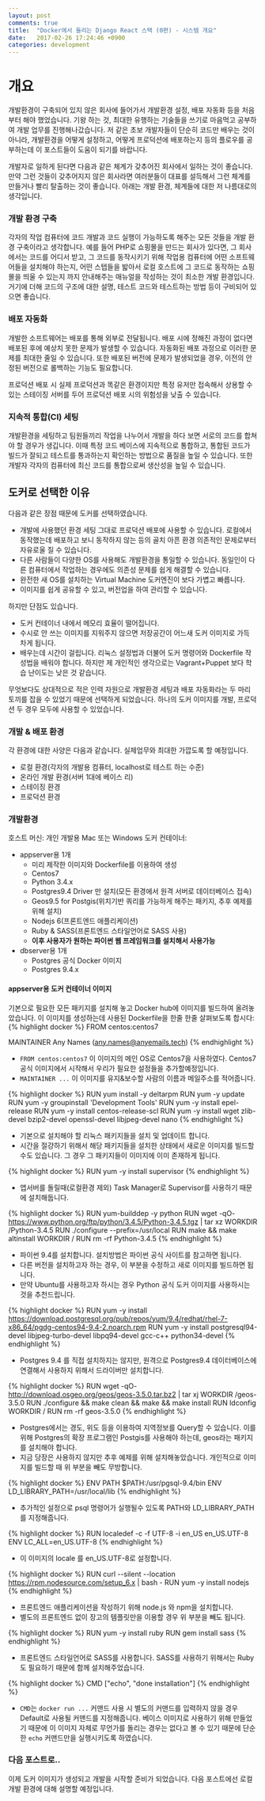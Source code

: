 ```yaml
---
layout: post
comments: true
title:  "Docker에서 돌리는 Django React 스택 (0편) - 시스템 개요"
date:   2017-02-26 17:24:46 +0900
categories: development
---
```


# 개요
개발환경이 구축되어 있지 않은 회사에 들어가서 개발환경 설정, 배포 자동화 등을 처음부터 해야 했었습니다. 기왕 하는 것, 최대한 유행하는 기술들을 쓰기로 마음먹고 공부하여 개발 업무를 진행해나갔습니다. 저 같은 초보 개발자들이 단순히 코드만 배우는 것이 아니라, 개발환경을 어떻게 설정하고, 어떻게 프로덕션에 배포하는지 등의 플로우를 공부하는데 이 포스트들이 도움이 되기를 바랍니다.

개발자로 일하게 된다면 다음과 같은 체계가 갖추어진 회사에서 일하는 것이 좋습니다. 만약 그런 것들이 갖추어지지 않은 회사라면 여러분들이 대표를 설득해서 그런 체계를 만들거나 빨리 탈출하는 것이 좋습니다. 아래는 개발 환경, 체계들에 대한 저 나름대로의 생각입니다.

### 개발 환경 구축
각자의 작업 컴퓨터에 코드 개발과 코드 실행이 가능하도록 해주는 모든 것들을 개발 환경 구축이라고 생각합니다. 예를 들어 PHP로 쇼핑몰을 만드는 회사가 있다면, 그 회사에서는 코드를 어디서 받고, 그 코드를 동작시키기 위해 작업용 컴퓨터에 어떤 소프트웨어들을 설치해야 하는지, 어떤 스텝들을 밟아서 로컬 호스트에 그 코드로 동작하는 쇼핑몰을 띄울 수 있는지 까지 안내해주는 매뉴얼을 작성하는 것이 최소한 개발 환경입니다. 거기에 더해 코드의 구조에 대한 설명, 테스트 코드와 테스트하는 방법 등이 구비되어 있으면 좋습니다.

### 배포 자동화
개발한 소프트웨어는 배포를 통해 외부로 전달됩니다. 배포 시에 정해진 과정이 없다면 배포된 후에 예상치 못한 문제가 발생할 수 있습니다. 자동화된 배포 과정으로 이러한 문제를 최대한 줄일 수 있습니다. 또한 배포된 버전에 문제가 발생되었을 경우, 이전의 안정된 버전으로 롤백하는 기능도 필요합니다.

프로덕션 배포 시 실제 프로덕션과 똑같은 환경이지만 특정 유저만 접속해서 상용할 수 있는 스테이징 서버를 두어 프로덕션 배포 시의 위험성을 낮출 수 있습니다.

### 지속적 통합(CI) 세팅
개발환경을 세팅하고 팀원들끼리 작업을 나누어서 개발을 하다 보면 서로의 코드를 합쳐야 할 경우가 생깁니다. 이때 특정 코드 베이스에 지속적으로 통합하고, 통합된 코드가 빌드가 잘되고 테스트를 통과하는지 확인하는 방법으로 품질을 높일 수 있습니다. 또한 개발자 각자의 컴퓨터에 최신 코드를 통합으로써 생산성을 높일 수 있습니다.

## 도커로 선택한 이유
다음과 같은 장점 때문에 도커를 선택하였습니다.
- 개발에 사용했던 환경 세팅 그대로 프로덕션 배포에 사용할 수 있습니다. 로컬에서 동작했는데 배포하고 보니 동작하지 않는 등의 골치 아픈 환경 의존적인 문제로부터 자유로울 질 수 있습니다.
- 다른 사람들이 다양한 OS를 사용해도 개발환경을 통일할 수 있습니다. 동일인이 다른 컴퓨터에서 작업하는 경우에도 의존성 문제를 쉽게 해결할 수 있습니다.
- 완전한 새 OS를 설치하는 Virtual Machine 도커엔진이 보다 가볍고 빠릅니다.
- 이미지를 쉽게 공유할 수 있고, 버전업을 하여 관리할 수 있습니다.

하지만 단점도 있습니다.
- 도커 컨테이너 내에서 메모리 효율이 떨어집니다.
- 수시로 안 쓰는 이미지를 지워주지 않으면 저장공간이 어느새 도커 이미지로 가득 차게 됩니다.
- 배우는데 시간이 걸립니다. 리눅스 설정법과 더불어 도커 명령어와 Dockerfile 작성법을 배워야 합니다. 하지만 제 개인적인 생각으로는 Vagrant+Puppet 보다 학습 난이도는 낮은 것 같습니다.

무엇보다도 상대적으로 적은 인력 자원으로 개발환경 세팅과 배포 자동화라는 두 마리 토끼를 잡을 수 있었기 때문에 선택하게 되었습니다. 하나의 도커 이미지를 개발, 프로덕션 두 경우 모두에 사용할 수 있었습니다.

### 개발 & 배포 환경
각 환경에 대한 사양은 다음과 같습니다. 실제업무와 최대한 가깝도록 할 예정입니다.
- 로컬 환경(각자의 개발용 컴퓨터, localhost로 테스트 하는 수준)
- 온라인 개발 환경(서버 1대에 베이스 리)
- 스테이징 환경
- 프로덕션 환경

### 개발환경
호스트 머신: 개인 개발용 Mac 또는 Windows
도커 컨테이너:
  - appserver용 1개
    - 미리 제작한 이미지와 Dockerfile를 이용하여 생성
    - Centos7
    - Python 3.4.x
    - Postgres9.4 Driver 만 설치(모든 환경에서 원격 서버로 데이터베이스 접속)
    - Geos9.5 for Postgis(위치기반 쿼리를 가능하게 해주는 패키지, 추후 예제를 위해 설치)
    - Nodejs 6(프론트엔드 애플리케이션)
    - Ruby & SASS(프론트엔드 스타일언어로 SASS 사용)
    - **이후 사용자가 원하는 파이썬 웹 프레임워크를 설치해서 사용가능**
  - dbserver용 1개
    - Postgres 공식 Docker 이미지
    - Postgres 9.4.x


#### appserver용 도커 컨테이너 이미지
기본으로 필요한 모든 패키지를 설치해 놓고 Docker hub에 이미지를 빌드하여 올려놓았습니다.
이 이미지를 생성하는데 사용된 Dockerfile을 한줄 한줄 살펴보도록 합시다:
{% highlight docker %}
FROM centos:centos7

MAINTAINER Any Names (any.names@anyemails.tech)
{% endhighlight %}
- `FROM centos:centos7` 이 이미지의 메인 OS로 Centos7을 사용하였다. Centos7 공식 이미지에서 시작해서 우리가 필요한 설정들을 추가할예정입니다.
- `MAINTAINER ...` 이 이미지를 유지&보수할 사람의 이름과 메일주소를 적어줍니다.

{% highlight docker %}
RUN yum install -y deltarpm
RUN yum -y update
RUN yum -y groupinstall 'Development Tools'
RUN yum -y install epel-release
RUN yum -y install centos-release-scl
RUN yum -y install wget zlib-devel bzip2-devel openssl-devel libjpeg-devel nano
{% endhighlight %}
- 기본으로 설치해야 할 리눅스 패키지들을 설치 및 업데이트 합니다.
- 시간을 절걍하기 위해서 해당 패키지들을 설치한 상태에서 새로운 이미지를 빌드할 수도 있습니다. 그 경우 그 패키지들이 이미지에 이미 존재하게 됩니다.

{% highlight docker %}
RUN yum -y install supervisor
{% endhighlight %}
- 앱서버를 돌릴때(로컬환경 제외) Task Manager로 Supervisor를 사용하기 때문에 설치해둡니다.

{% highlight docker %}
RUN yum-builddep -y python
RUN wget -qO-  https://www.python.org/ftp/python/3.4.5/Python-3.4.5.tgz | tar xz
WORKDIR /Python-3.4.5
RUN ./configure --prefix=/usr/local
RUN make && make altinstall
WORKDIR /
RUN rm -rf Python-3.4.5
{% endhighlight %}
- 파이썬 9.4를 설치합니다. 설치방법은 파이썬 공식 사이트를 참고하면 됩니다.
- 다른 버전을 설치하고자 하는 경우, 이 부분을 수정하고 새로 이미지를 빌드하면 됩니다.
- 만약 Ubuntu를 사용하고자 하시는 경우 Python 공식 도커 이미지를 사용하시는 것을 추천드립니다.

{% highlight docker %}
RUN yum -y install https://download.postgresql.org/pub/repos/yum/9.4/redhat/rhel-7-x86_64/pgdg-centos94-9.4-2.noarch.rpm
RUN yum -y install postgresql94-devel libjpeg-turbo-devel libpq94-devel gcc-c++ python34-devel
{% endhighlight %}
- Postgres 9.4 를 직접 설치하지는 않지만, 원격으로 Postgres9.4 데이터베이스에 연결해서 사용하지 위해서 드라이버만 설치합니다.

{% highlight docker %}
RUN wget -qO- http://download.osgeo.org/geos/geos-3.5.0.tar.bz2 | tar xj
WORKDIR /geos-3.5.0
RUN ./configure && make clean && make && make install
RUN ldconfig
WORKDIR /
RUN rm -rf geos-3.5.0
{% endhighlight %}
- Postgres에서는 경도, 위도 등을 이용하여 지역정보를 Query할 수 있습니다. 이를 위해 Postgres의 확장 프로그램인 Postgis를 사용해야 하는데, geos라는 패키지를 설치해야 합니다.
- 지금 당장은 사용하지 않지만 추후 예제를 위해 설치해놓았습니다. 개인적으로 이미지를 빌드할 때 위 부분을 빼도 무방합니다.

{% highlight docker %}
ENV PATH $PATH:/usr/pgsql-9.4/bin
ENV LD_LIBRARY_PATH=/usr/local/lib
{% endhighlight %}
- 추가적인 설정으로 psql 명령어가 실행될수 있도록  PATH와  LD_LIBRARY_PATH를 지정해줍니다.

{% highlight docker %}
RUN localedef -c -f UTF-8 -i en_US en_US.UTF-8
ENV LC_ALL=en_US.UTF-8
{% endhighlight %}
- 이 이미지의 locale 를 en_US.UTF-8로 설정합니다.

{% highlight docker %}
RUN curl --silent --location https://rpm.nodesource.com/setup_6.x | bash -
RUN yum -y install nodejs
{% endhighlight %}
- 프론트엔드 애플리케이션을 작성하기 위해 node.js 와 npm을 설치합니다.
- 별도의 프론트엔드 없이 장고의 템플릿만을 이용할 경우 위 부분을 빼도 됩니다.

{% highlight docker %}
RUN yum -y install ruby
RUN gem install sass
{% endhighlight %}
- 프론트엔드 스타일언어로 SASS를 사용합니다. SASS를 사용하기 위해서는 Ruby도 필요하기 때문에 함께 설치해주었습니다.

{% highlight docker %}
CMD ["echo", "done installation"]
{% endhighlight %}
- `CMD`는 `docker run ...` 커맨드 사용 시 별도의 커맨드를 입력하지 않을 경우 Default로 사용될 커맨드를 지정해줍니다. 베이스 이미지로 사용하기 위해 만들었기 때문에 이 이미지 자체로 무언가를 돌리는 경우는 없다고 볼 수 있기 때문에 단순한 `echo` 커맨드만을 실행시키도록 하였습니다.

### 다음 포스트로..
이제 도커 이미지가 생성되고 개발을 시작할 준비가 되었습니다. 다음 포스트에선 로컬 개발 환경에 대해 설명할 예정입니다.

